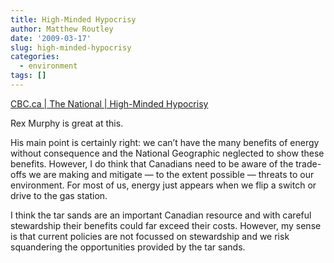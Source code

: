 ```yaml
---
title: High-Minded Hypocrisy
author: Matthew Routley
date: '2009-03-17'
slug: high-minded-hypocrisy
categories:
  - environment
tags: []
---
```


<p><a class="link" href="http://www.cbc.ca/national/blog/video/transcripts/highminded_hypocrisy.html">CBC.ca | The National |  High-Minded Hypocrisy</a></p>

<p>Rex Murphy is great at this.</p>

<p>His main point is certainly right: we can&#8217;t have the many benefits of energy without consequence and the National Geographic neglected to show these benefits. However, I do think that Canadians need to be aware of the trade-offs we are making and mitigate &#8212; to the extent possible &#8212; threats to our environment. For most of us, energy just appears when we flip a switch or drive to the gas station.</p>

<p>I think the tar sands are an important Canadian resource and with careful stewardship their benefits could far exceed their costs. However, my sense is that current policies are not focussed on stewardship and we risk squandering the opportunities provided by the tar sands.</p>